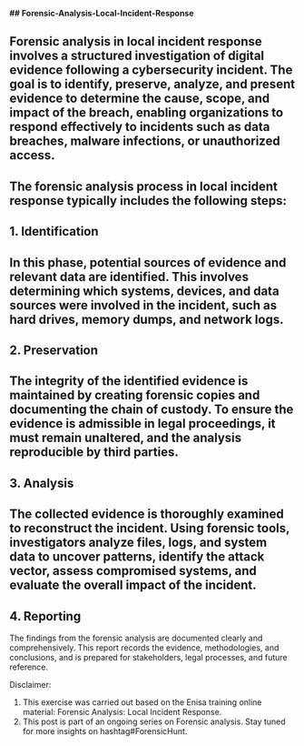 **## Forensic-Analysis-Local-Incident-Response**

**Forensic analysis** in local incident response involves a structured investigation of digital evidence following a cybersecurity incident. The goal is to identify, preserve, analyze, and present evidence to determine the cause, scope, and impact of the breach, enabling organizations to respond effectively to incidents such as data breaches, malware infections, or unauthorized access.
---
The forensic analysis process in local incident response typically includes the following steps:
---
**1. Identification**
---
 In this phase, potential sources of evidence and relevant data are identified. This involves determining which systems, devices, and data sources were involved in the incident, such as hard drives, memory dumps, and network logs.
---
**2. Preservation**
---
 The integrity of the identified evidence is maintained by creating forensic copies and documenting the chain of custody. To ensure the evidence is admissible in legal proceedings, it must remain unaltered, and the analysis reproducible by third parties.
---
**3. Analysis**
---
 The collected evidence is thoroughly examined to reconstruct the incident. Using forensic tools, investigators analyze files, logs, and system data to uncover patterns, identify the attack vector, assess compromised systems, and evaluate the overall impact of the incident.
---
**4. Reporting**
---
 The findings from the forensic analysis are documented clearly and comprehensively. This report records the evidence, methodologies, and conclusions, and is prepared for stakeholders, legal processes, and future reference.

Disclaimer: 
1. This exercise was carried out based on the Enisa training online material: Forensic Analysis: Local Incident Response.
2. This post is part of an ongoing series on Forensic analysis. Stay tuned for more insights on hashtag#ForensicHunt.
